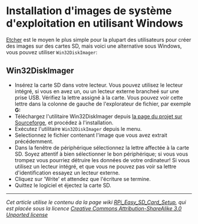 # Installation d'images de système d'exploitation en utilisant Windows

[Etcher](https://etcher.io/) est le moyen le plus simple pour la plupart des utilisateurs pour créer des images sur des cartes SD, mais voici une alternative sous Windows, vous pouvez utiliser `Win32DiskImager`:

## Win32DiskImager

- Insérez la carte SD dans votre lecteur. Vous pouvez utilisez le lecteur intégré, si vous en avez un, ou un lecteur externe brancheé sur une prise USB. Vérifiez la lettre assigné à la carte. Vous pouvez voir cette lettre dans la colonne de gauche de l'explorateur de fichier, par exemple **G:**
- Téléchargez l'utilitaire Win32DiskImager depuis [la page du projet sur Sourceforge](http://sourceforge.net/projects/win32diskimager/), et procédez à l'installation.
- Exécutez l'utilitaire `Win32DiskImager` depuis le menu.
- Selectionnez le fichier contenant l'image que vous avez extrait précédemment.
- Dans la fenêtre de périphérique sélectionnez la lettre affectée à la carte SD. Soyez attentif à bien sélectionner le bon périphérique; si vous vous trompez vous pourriez détruire les données de votre ordinateur! Si vous utilisez un lecteur intégré, et que vous ne pouvez pas voir sa lettre d'identification essayez un lecteur externe.
- Cliquez sur 'Write' et attendez que l'écriture se termine.
- Quittez le logiciel et éjectez la carte SD.

---

*Cet article utilise le contenu da la page wiki [RPi_Easy_SD_Card_Setup](http://elinux.org/RPi_Easy_SD_Card_Setup), qui est placée sous la licence [Creative Commons Attribution-ShareAlike 3.0 Unported license](http://creativecommons.org/licenses/by-sa/3.0/)*
